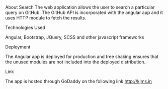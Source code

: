 About Search
The web application allows the user to search a particular query on GitHub. The GitHub API is incorporated with the angular app and it uses HTTP module to fetch the results.

Technologies Used

Angular, Bootstrap, JQuery, SCSS and other javascript frameworks

Deployment

The Angular app is deployed for production and tree shaking ensures that the unused modules are not included into the deployed distribution.

Link

The app is hosted through GoDaddy on the following link
http://kjms.in
